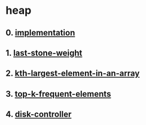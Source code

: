 # heap
## 0. [implementation](https://www.geeksforgeeks.org/binary-heap/)
## 1. [last-stone-weight](https://leetcode.com/problems/last-stone-weight/)
## 2. [kth-largest-element-in-an-array](https://leetcode.com/problems/kth-largest-element-in-an-array/)
## 3. [top-k-frequent-elements](https://leetcode.com/problems/top-k-frequent-elements/)
## 4. [disk-controller](https://programmers.co.kr/learn/courses/30/lessons/42627)